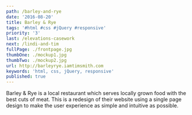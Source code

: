 ```yaml
---
path: /barley-and-rye
date: '2016-08-20'
title: Barley & Rye
tags: '#html #css #jQuery #responsive'
priority: '3'
last: /elevations-casework
next: /lindi-and-tim
fullPage: ./frontpage.jpg
thumbOne: ./mockup1.jpg
thumbTwo: ./mockup2.jpg
url: http://barleyrye.iamtimsmith.com
keywords: 'html, css, jQuery, responsive'
published: true
---
```


Barley & Rye is a local restaurant which serves locally grown food with the best cuts of meat. This is a redesign of their website using a single page design to make the user experience as simple and intuitive as possible.
